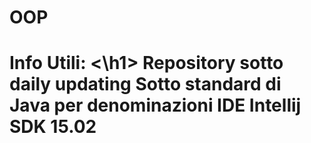 # OOP
<h1>Info Utili:  <\h1>
Repository sotto daily updating  
Sotto standard di Java per denominazioni  
IDE Intellij  
SDK 15.02  
